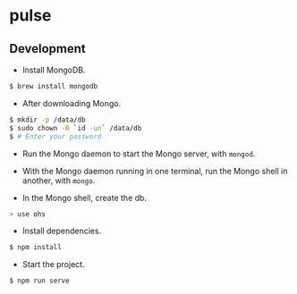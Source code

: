 # pulse

## Development
* Install MongoDB.
```bash
$ brew install mongodb
```

* After downloading Mongo.
```bash
$ mkdir -p /data/db
$ sudo chown -R `id -un` /data/db
$ # Enter your password
```
* Run the Mongo daemon to start the Mongo server, with `mongod`.

* With the Mongo daemon running in one terminal, run the Mongo shell in another, with `mongo`.

* In the Mongo shell, create the db.
```bash
> use ohs
```

* Install dependencies.
```bash
$ npm install
```

* Start the project.
```bash
$ npm run serve
```

